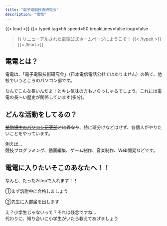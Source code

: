 ```yaml
---
title: "電子電脳技術研究会"
description: "電電"
---
```


{{< lead >}}
{{< typeit 
  tag=h5
  speed=50
  breakLines=false
  loop=false
>}}
リニューアルされた電電公式ホームページにようこそ！
{{< /typeit >}}
{{< /lead >}}

## 電電とは？
電電は、「電子電脳技術研究会」（日本電信電話公社ではありません）の略で、他校でいうところのパソコン部です。

なんでこんな長いんだよ！とキレ気味の方もいらっしゃるでしょう。これには電電の長～い歴史が関係しています(多分)。
## どんな活動をしてるの？
~~[某駒場中のパソコン研究部](https://tkpaken.github.io/beginners/)とは異なり~~、特に班分けなどはせず、各個人がやりたいことをやっています。

例えば…<br>競技プログラミング、動画編集、ゲーム制作、音楽制作、Web開発などです。

## 電電に入りたいそこのあなたへ！！
なんと、たった2stepで入れます！！

①まず筑附中に合格しましょう

②先生に入部届を出します

え？小学生じゃないって？それは残念ですね…<br>代わりに、知り合いに小学生がいたら教えてあげましょう